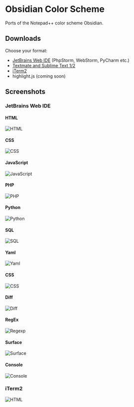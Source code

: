 # Obsidian Color Scheme

Ports of the Notepad++ color scheme Obsidian.

## Downloads

Choose your format:

- [JetBrains Web IDE](https://github.com/mekwall/obsidian-color-scheme/raw/master/webide/Obsidian_Color_Scheme.jar) (PhpStorm, WebStorm, PyCharm etc.)
- [Textmate and Sublime Text 1/2](https://github.com/mekwall/obsidian-color-scheme/raw/master/textmate/Obsidian.tmTheme)
- [iTerm2](https://github.com/mekwall/obsidian-color-scheme/raw/master/iterm2/obsidian.itermcolors)
- highlight.js (coming soon)

## Screenshots

### JetBrains Web IDE
#### HTML
![HTML](https://github.com/mekwall/obsidian-color-scheme/raw/master/webide/screenshots/html.png "HTML")
#### CSS
![CSS](https://github.com/mekwall/obsidian-color-scheme/raw/master/webide/screenshots/css.png "CSS")
#### JavaScript
![JavaScript](https://github.com/mekwall/obsidian-color-scheme/raw/master/webide/screenshots/javascript.png "JavaScript")
#### PHP
![PHP](https://github.com/mekwall/obsidian-color-scheme/raw/master/webide/screenshots/php.png "PHP")
#### Python
![Python](https://github.com/mekwall/obsidian-color-scheme/raw/master/webide/screenshots/python.png "Python")
#### SQL
![SQL](https://github.com/mekwall/obsidian-color-scheme/raw/master/webide/screenshots/sql.png "SQL")
#### Yaml
![Yaml](https://github.com/mekwall/obsidian-color-scheme/raw/master/webide/screenshots/yaml.png "Yaml")
#### CSS
![CSS](https://github.com/mekwall/obsidian-color-scheme/raw/master/webide/screenshots/css.png "CSS")
#### Diff
![Diff](https://github.com/mekwall/obsidian-color-scheme/raw/master/webide/screenshots/diff.png "Diff")
#### RegEx
![Regexp](https://github.com/mekwall/obsidian-color-scheme/raw/master/webide/screenshots/regexp.png "Regexp")
#### Surface
![Surface](https://github.com/mekwall/obsidian-color-scheme/raw/master/webide/screenshots/surface.png "Surface")
#### Console
![Console](https://github.com/mekwall/obsidian-color-scheme/raw/master/webide/screenshots/console.png "Console")

### iTerm2

![HTML](https://github.com/mekwall/obsidian-color-scheme/raw/master/iterm2/screenshots/iterm.png "iTerm2")